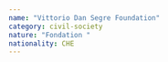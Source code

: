 ```yaml
---
name: "Vittorio Dan Segre Foundation"
category: civil-society
nature: "Fondation "
nationality: CHE
---
```

    
